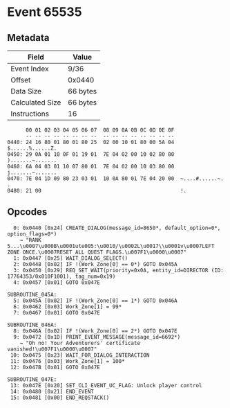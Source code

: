 # Event 65535

## Metadata

| Field           | Value    |
|-----------------|----------|
| Event Index     | 9/36     |
| Offset          | 0x0440   |
| Data Size       | 66 bytes |
| Calculated Size | 66 bytes |
| Instructions    | 16       |

```
      00 01 02 03 04 05 06 07  08 09 0A 0B 0C 0D 0E 0F
      -- -- -- -- -- -- -- --  -- -- -- -- -- -- -- --
0440: 24 16 80 01 80 01 80 25  02 00 10 01 80 00 5A 04  $......%......Z.
0450: 29 0A 01 10 0F 01 19 01  7E 04 02 00 10 02 80 00  ).......~.......
0460: 6A 04 03 01 10 07 80 01  7E 04 02 00 10 03 80 00  j.......~.......
0470: 7E 04 1D 09 80 23 03 01  10 0A 80 01 7E 04 20 00  ~....#......~. .
0480: 21 00                                             !.              
```

## Opcodes

```
  0: 0x0440 [0x24] CREATE_DIALOG(message_id=8650*, default_option=0*, option_flags=0*)
    → "RANK 5...\u0007\u000B\u0001ute005:\u0010/\u0002L\u0017\\u0001v\u0007LEFT ZONE ONCE.\u0007RESET ALL QUEST FLAGS.\u007F1\u0000\u0007"
  1: 0x0447 [0x25] WAIT_DIALOG_SELECT()
  2: 0x0448 [0x02] IF !(Work_Zone[0] == 0*) GOTO 0x045A
  3: 0x0450 [0x29] REQ_SET_WAIT(priority=0x0A, entity_id=DIRECTOR (ID: 17764353/0x010F1001), tag_num=0x19)
  4: 0x0457 [0x01] GOTO 0x047E

SUBROUTINE_045A:
  5: 0x045A [0x02] IF !(Work_Zone[0] == 1*) GOTO 0x046A
  6: 0x0462 [0x03] Work_Zone[1] = 99*
  7: 0x0467 [0x01] GOTO 0x047E

SUBROUTINE_046A:
  8: 0x046A [0x02] IF !(Work_Zone[0] == 2*) GOTO 0x047E
  9: 0x0472 [0x1D] PRINT_EVENT_MESSAGE(message_id=6692*)
    → "Oh no! Your Adventurers' certificate vanished!\u007F1\u0000\u0007"
 10: 0x0475 [0x23] WAIT_FOR_DIALOG_INTERACTION
 11: 0x0476 [0x03] Work_Zone[1] = 100*
 12: 0x047B [0x01] GOTO 0x047E

SUBROUTINE_047E:
 13: 0x047E [0x20] SET_CLI_EVENT_UC_FLAG: Unlock player control
 14: 0x0480 [0x21] END_EVENT
 15: 0x0481 [0x00] END_REQSTACK()
```

